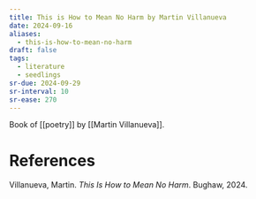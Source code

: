```yaml
---
title: This is How to Mean No Harm by Martin Villanueva
date: 2024-09-16
aliases:
  - this-is-how-to-mean-no-harm
draft: false
tags:
  - literature
  - seedlings
sr-due: 2024-09-29
sr-interval: 10
sr-ease: 270
---
```

Book of [[poetry]] by [[Martin Villanueva]].

# References

Villanueva, Martin. _This Is How to Mean No Harm_. Bughaw, 2024.